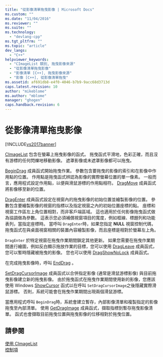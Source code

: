 ```yaml
---
title: "從影像清單拖曳影像 | Microsoft Docs"
ms.custom: ""
ms.date: "11/04/2016"
ms.reviewer: ""
ms.suite: ""
ms.technology: 
  - "devlang-cpp"
ms.tgt_pltfrm: ""
ms.topic: "article"
dev_langs: 
  - "C++"
helpviewer_keywords: 
  - "CImageList 類別, 拖曳影像來源"
  - "從影像清單拖曳影像"
  - "影像清單 [C++], 拖曳影像來源"
  - "影像 [C++], 從影像清單拖曳"
ms.assetid: af691db8-e4f0-4046-b7b9-9acc68d3713d
caps.latest.revision: 10
author: "mikeblome"
ms.author: "mblome"
manager: "ghogen"
caps.handback.revision: 6
---
```

# 從影像清單拖曳影像
[!INCLUDE[vs2017banner](../assembler/inline/includes/vs2017banner.md)]

[CImageList](../mfc/reference/cimagelist-class.md) 包含在螢幕上拖曳影像的函式。  拖曳函式平滑地，色彩正確，而且沒有游標的任何閃爍地移動影像。  遮罩影像或未遮罩影像都可以拖曳。  
  
 [BeginDrag](../Topic/CImageList::BeginDrag.md) 成員函式開始拖曳作業。  參數包含要拖曳的影像的索引和在影像中作用點的位置。  作用點是拖曳函式辨認為影像的實際螢幕位置的單一像素。  一般而言，應用程式設定作用點，以便與滑鼠游標的作用點相符。  [DragMove](../Topic/CImageList::DragMove.md) 成員函式將影像移至新的位置。  
  
 [DragEnter](../Topic/CImageList::DragEnter.md) 成員函式設定在視窗內的拖曳影像的初始位置並繪製影像的位置。  參數包含要繪製影像的視窗的指標以及指定視窗之內的初始位置座標的點。  座標和視窗工作區左上角位置相對，而非客戶端區域。  這也適用於任何影像拖曳函式做為協調做為參數。  這表示您必須補償視窗項目的寬度，例如框線、標題列和功能表列，當指定座標時。  當呼叫 `DragEnter`時，如果您指定 **NULL** 視窗控制代碼，拖曳函式在與桌面視窗相關的裝置內容繪製影像，而且座標是相對於螢幕左上角。  
  
 `DragEnter` 於特定視窗在拖曳作業期間鎖定其他更新。  如果您需要在拖曳作業期間進行繪圖，例如反白顯示拖放作業的目標，您可以使用 [DragLeave](../Topic/CImageList::DragLeave.md) 成員函式，您可以暫時隱藏被拖曳的影像。  您也可以使用 [DragShowNoLock](../Topic/CImageList::DragShowNolock.md) 成員函式。  
  
 在完成拖曳影像時，呼叫 [EndDrag](../Topic/CImageList::EndDrag.md) 。  
  
 [SetDragCursorImage](../Topic/CImageList::SetDragCursorImage.md) 成員函式以合併指定影像 \(通常是滑鼠游標影像\) 與目前拖曳影像建立新的拖曳影像。  由於拖曳函式在拖曳作業期間使用新的影像，您應該使用 Windows [ShowCursor](http://msdn.microsoft.com/library/windows/desktop/ms648396) 函式以在呼叫 `SetDragCursorImage`之後隱藏實際滑鼠游標。  否則，系統可能會在拖曳作業期間出現兩個滑鼠游標。  
  
 當應用程式呼叫 `BeginDrag`時，系統會建立暫存，內部影像清單和複製指定的影像拖曳至內部清單。  使用 [GetDragImage](../Topic/CImageList::GetDragImage.md) 成員函式，擷取指標到暫存拖曳影像清單。  函式也會擷取目前拖曳位置與拖曳影像的位移相對於拖曳位置。  
  
## 請參閱  
 [使用 CImageList](../mfc/using-cimagelist.md)   
 [控制項](../mfc/controls-mfc.md)